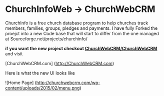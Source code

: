 # ChurchInfoWeb -> ChurchWebCRM
ChurchInfo is a free church database program to help churches track members, families, groups, pledges and payments. I have fully Forked the proejct into a new Code base that will start to differ from the one managed at Sourceforge.net/projects/churchinfo/

**if you want the new project checkout [ChurchWebCRM/ChurchWebCRM](https://github.com/ChurchWebCRM/ChurchWebCRM)** and visit 

[ChurchWebCRM.com] (http://ChurchWebCRM.com)

Here is what the new UI looks like

![Home Page] (http://churchwebcrm.com/wp-content/uploads/2015/02/menu.png)




